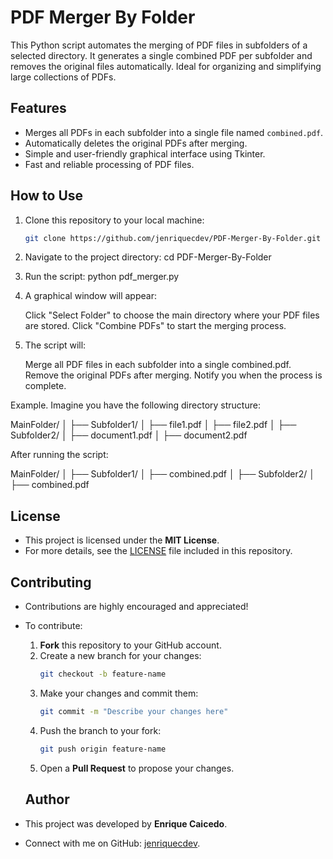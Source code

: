 # PDF Merger By Folder
This Python script automates the merging of PDF files in subfolders of a selected directory. 
It generates a single combined PDF per subfolder and removes the original files automatically. 
Ideal for organizing and simplifying large collections of PDFs.

## Features
- Merges all PDFs in each subfolder into a single file named `combined.pdf`.
- Automatically deletes the original PDFs after merging.
- Simple and user-friendly graphical interface using Tkinter.
- Fast and reliable processing of PDF files.

## How to Use
1. Clone this repository to your local machine:
   ```bash
   git clone https://github.com/jenriquecdev/PDF-Merger-By-Folder.git
2. Navigate to the project directory:
cd PDF-Merger-By-Folder
3. Run the script:
python pdf_merger.py
4. A graphical window will appear:

    Click "Select Folder" to choose the main directory where your PDF files are stored.
    Click "Combine PDFs" to start the merging process.
5. The script will:

    Merge all PDF files in each subfolder into a single combined.pdf.
    Remove the original PDFs after merging.
    Notify you when the process is complete.

Example.
Imagine you have the following directory structure:

MainFolder/
│
├── Subfolder1/
│   ├── file1.pdf
│   ├── file2.pdf
│
├── Subfolder2/
│   ├── document1.pdf
│   ├── document2.pdf


After running the script:

MainFolder/
│
├── Subfolder1/
│   ├── combined.pdf
│
├── Subfolder2/
│   ├── combined.pdf

   
## License
- This project is licensed under the **MIT License**.
- For more details, see the [LICENSE](LICENSE) file included in this repository.

## Contributing
- Contributions are highly encouraged and appreciated!
- To contribute:
  1. **Fork** this repository to your GitHub account.
  2. Create a new branch for your changes:
     ```bash
     git checkout -b feature-name
     ```
  3. Make your changes and commit them:
     ```bash
     git commit -m "Describe your changes here"
     ```
  4. Push the branch to your fork:
     ```bash
     git push origin feature-name
     ```
  5. Open a **Pull Request** to propose your changes.
 
  ## Author
- This project was developed by **Enrique Caicedo**.
- Connect with me on GitHub: [jenriquecdev](https://github.com/jenriquecdev).
